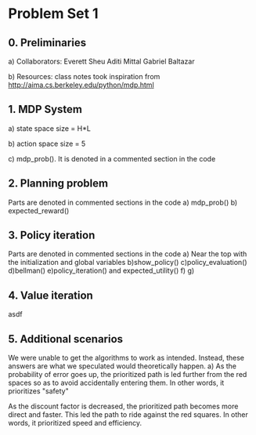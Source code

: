 # Problem Set 1

## 0. Preliminaries

a) Collaborators:
Everett Sheu
Aditi Mittal
Gabriel Baltazar

b) Resources:
class notes
took inspiration from http://aima.cs.berkeley.edu/python/mdp.html


## 1. MDP System

a) state space size = H*L

b) action space size = 5

c) mdp_prob(). It is denoted in a commented section in the code


## 2. Planning problem

Parts are denoted in commented sections in the code
a) mdp_prob()
b) expected_reward()


## 3. Policy iteration

Parts are denoted in commented sections in the code
a) Near the top with the initialization and global variables
b)show_policy()
c)policy_evaluation()
d)bellman()
e)policy_iteration() and expected_utility()
f)
g)

## 4. Value iteration

asdf


## 5. Additional scenarios

We were unable to get the algorithms to work as intended. Instead, these answers are what we speculated would theoretically happen.
a)
As the probability of error goes up, the prioritized path is led further from the red spaces so as to avoid accidentally entering them. In other words, it prioritizes "safety"

As the discount factor is decreased, the prioritized path becomes more direct and faster. This led the path to ride against the red squares. In other words, it prioritized speed and efficiency.
